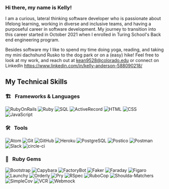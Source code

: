 ### Hi there, my name is Kelly! 

  I am a curious, lateral thinking software developer who is passionate about lifelong learning, working in diverse and inclusive teams, and having a purposeful career in software development. My journey to transition into this career started in October 2021 when I enrolled in Turing School's Back end engineering program. 
  
  Besides software my I like to spend my time doing yoga, reading, and taking my mini dachshund Rusko to the dog park or on a (easy) hike! Feel free to look at my work, and reach out at kean9528@colorado.edu or connect on LinkedIn https://www.linkedin.com/in/kelly-anderson-588090218/
  
 ## My Technical Skills

### 🏗 &nbsp; Frameworks & Languages
![RubyOnRails][rails-badge]
![Ruby][ruby-badge]
![SQL][sql-badge]
![ActiveRecord][active-record-badge]
![HTML][html-badge]
![CSS][css-badge]
![JavaScript][js-badge]

### 🛠 &nbsp; Tools

![Atom][atom-badge]
![Git][git-badge]
![GitHub][github-badge]
![Heroku][heroku-badge]
![PostgreSQL][postgresql-badge]
![Postico][postico-badge]
![Postman][postman-badge]
![Slack][slack-badge]
![circle-ci][circle-ci-badge]


### 💎 &nbsp; Ruby Gems
![Bootstrap][bootstrap-badge]
![Capybara][capybara-badge]
![FactoryBot][factorybot-badge]
![Faker][faker-badge]
![Faraday][faraday-badge]
![Figaro][figaro-badge]
![Launchy][launchy-badge]
![Orderly][orderly-badge]
![Pry][pry-badge]
![RSpec][rspec-badge]
![RuboCop][rubocop-badge]
![Shoulda-Matchers][shoulda-matchers-badge]
![SimpleCov][simplecov-badge]
![VCR][vcr-badge]
![Webmock][webmock-badge]


<!-- BADGES & IMAGES -->
[github-stats-image]: https://github-readme-stats.vercel.app/api?username=kanderson852i&theme=vue&show_icons=true
[top-languages-image]: https://github-readme-stats.vercel.app/api/top-langs/?username=kanderson852&layout=compact&theme=vue

[github-follow-badge]: https://img.shields.io/github/followers/kanderson852?label=kanderson852&style=social


[rails-badge]: https://img.shields.io/badge/Ruby%20on%20Rails-345d3c.svg?&style=for-the-badge&logo=rubyonrails&logoColor=pink

[ruby-badge]: https://img.shields.io/badge/ruby-345d3c.svg?&style=for-the-badge&logo=ruby&logoColor=pink
[sql-badge]: https://img.shields.io/badge/SQL-345d3c.svg?style=for-the-badge&logo=SQL&logoColor=pink
[html-badge]: https://img.shields.io/badge/html5-345d3c.svg?&style=for-the-badge&logo=html5&logoColor=pink
[css-badge]: https://img.shields.io/badge/css3-345d3c.svg?&style=for-the-badge&logo=css3&logoColor=pink
[js-badge]: https://img.shields.io/badge/JavaScript-345d3c.svg?&style=for-the-badge&logo=javascript&logoColor=pink
[active-record-badge]: https://img.shields.io/badge/ActiveRecord-345d3c.svg?&style=for-the-badge&logo=rubyonrails&logoColor=pink

[atom-badge]: https://img.shields.io/badge/Atom-345d3c.svg?&style=for-the-badge&logo=atom&logoColor=magenta
[git-badge]: https://img.shields.io/badge/git-345d3c.svg?&style=for-the-badge&logo=git&logoColor=white
[github-badge]: https://img.shields.io/badge/GitHub-345d3c.svg?&style=for-the-badge&logo=github&logoColor=white
[heroku-badge]: https://img.shields.io/badge/Heroku-345d3c.svg?&style=for-the-badge&logo=heroku&logoColor=white
[hound-badge]: https://img.shields.io/badge/hound-345d3c.svg?&style=for-the-badge&logo=hound&logoColor=white
[postgresql-badge]: https://img.shields.io/badge/PostgreSQL-345d3c.svg?&style=for-the-badge&logo=postgresql&logoColor=white
[postico-badge]: https://img.shields.io/badge/postico-345d3c.svg?&style=for-the-badge&logo=Postico&logoColor=white
[postman-badge]: https://img.shields.io/badge/Postman-345d3c.svg?&style=for-the-badge&logo=postman&logoColor=white
[slack-badge]: https://img.shields.io/badge/Slack-345d3c.svg?&style=for-the-badge&logo=slack&logoColor=white
[travis-ci-badge]: https://img.shields.io/badge/travis--ci-345d3c.svg?&style=for-the-badge&logo=travis&logoColor=white
[circle-ci-badge]: https://img.shields.io/badge/CircleCI-345d3c.svg?&style=for-the-badge&logo=circleci&logoColor=white

[retool-badge]: https://img.shields.io/badge/Retool-345d3c.svg?&style=for-the-badge&logo=retool&logoColor=white

[bootstrap-badge]: https://img.shields.io/badge/bootstrap-345d3c.svg?&style=for-the-badge&logo=bootstrap&logoColor=white
[capybara-badge]: https://img.shields.io/badge/capybara-345d3c.svg?&style=for-the-badge&logo=rubygems&logoColor=white
[factorybot-badge]: https://img.shields.io/badge/factorybot-345d3c.svg?&style=for-the-badge&logo=rubygems&logoColor=white
[faker-badge]: https://img.shields.io/badge/faker-345d3c.svg?&style=for-the-badge&logo=rubygems&logoColor=white
[faraday-badge]: https://img.shields.io/badge/faraday-345d3c.svg?&style=for-the-badge&logo=rubygems&logoColor=white
[figaro-badge]: https://img.shields.io/badge/figaro-345d3c.svg?&style=for-the-badge&logo=rubygems&logoColor=white
[launchy-badge]: https://img.shields.io/badge/launchy-345d3c.svg?&style=for-the-badge&logo=rubygems&logoColor=white
[orderly-badge]: https://img.shields.io/badge/orderly-345d3c.svg?&style=for-the-badge&logo=rubygems&logoColor=white
[pry-badge]: https://img.shields.io/badge/pry-345d3c.svg?&style=for-the-badge&logo=rubygems&logoColor=white
[rspec-badge]: https://img.shields.io/badge/rspec-345d3c.svg?&style=for-the-badge&logo=rubygems&logoColor=white
[rubocop-badge]: https://img.shields.io/badge/RuboCop-345d3c.svg?&style=for-the-badge&logo=rubygems&logoColor=white
[sass-badge]: https://img.shields.io/badge/Sass-345d3c.svg?&style=for-the-badge&logo=sass&logoColor=white
[shoulda-matchers-badge]: https://img.shields.io/badge/shoulda--matchers-345d3c.svg?&style=for-the-badge&logo=rubygems&logoColor=white
[simplecov-badge]: https://img.shields.io/badge/simplecov-345d3c.svg?&style=for-the-badge&logo=rubygems&logoColor=white
[vcr-badge]: https://img.shields.io/badge/vcr-345d3c.svg?&style=for-the-badge&logo=rubygems&logoColor=white
[webmock-badge]: https://img.shields.io/badge/webmock-345d3c.svg?&style=for-the-badge&logo=rubygems&logoColor=white
<!--
**kanderson852/kanderson852** is a ✨ _special_ ✨ repository because its `README.md` (this file) appears on your GitHub profile.

Here are some ideas to get you started:

- 🔭 I’m currently working on ...
- 🌱 I’m currently learning ...
- 👯 I’m looking to collaborate on ...
- 🤔 I’m looking for help with ...
- 💬 Ask me about ...
- 📫 How to reach me: ...
- 😄 Pronouns: ...
- ⚡ Fun fact: ...
-->
